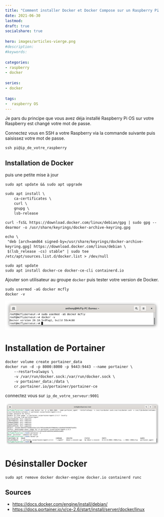 ```yaml
---
title: "Comment installer Docker et Docker Compose sur un Raspberry Pi."
date: 2021-06-30
lastmod: 
draft: true
socialshare: true

hero: images/articles-vierge.png
#description: 
#keywords:

categories:
- raspberry
- docker

series:
- docker
  
tags:
-  raspberry OS
---
```


Je pars du principe que vous avez déja installé Raspberry Pi OS sur votre Raspberry est changé votre mot de passe.

Connectez vous en SSH a votre Raspberry via la commande suivante puis saisissez votre mot de passe.


```
ssh pi@ip_de_votre_raspberry

```

## Installation de Docker
puis une petite mise à jour
```
sudo apt update && sudo apt upgrade
```
```
sudo apt install \
    ca-certificates \
    curl \
    gnupg \
    lsb-release
```

```
curl -fsSL https://download.docker.com/linux/debian/gpg | sudo gpg --dearmor -o /usr/share/keyrings/docker-archive-keyring.gpg
```

```
echo \
 "deb [arch=amd64 signed-by=/usr/share/keyrings/docker-archive-keyring.gpg] https://download.docker.com/linux/debian \
 $(lsb_release -cs) stable" | sudo tee /etc/apt/sources.list.d/docker.list > /dev/null
```

```
sudo apt update
sudo apt install docker-ce docker-ce-cli containerd.io
```

Ajouter son utilisateur au groupe `docker` puis tester votre version de Docker.

```
sudo usermod -aG docker mcfly
docker -v
```
![Ajout de l'utilisateur au groupe docker et tester la version installée](img/docker_ajout_user_test_version.png)


# Installation de Portainer


```
docker volume create portainer_data
docker run -d -p 8000:8000 -p 9443:9443 --name portainer \
    --restart=always \
    -v /var/run/docker.sock:/var/run/docker.sock \
    -v portainer_data:/data \
    cr.portainer.io/portainer/portainer-ce
```

connectez vous sur `ip_de_votre_serveur:9001`

![Premier container avec l'installation de Portainer](img/installation_portainer.png)


# Désinstaller Docker

```
sudo apt remove docker docker-engine docker.io containerd runc
```
## Sources
* https://docs.docker.com/engine/install/debian/
* https://docs.portainer.io/v/ce-2.6/start/install/server/docker/linux
